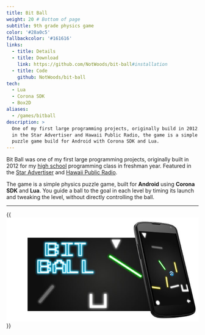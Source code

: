 ```yaml
---
title: Bit Ball
weight: 20 # Bottom of page
subtitle: 9th grade physics game
color: '#28a0c5'
fallbackcolor: '#161616'
links:
  - title: Details
  - title: Download
    link: https://github.com/NotWoods/bit-ball#installation
  - title: Code
    github: NotWoods/bit-ball
tech:
  - Lua
  - Corona SDK
  - Box2D
aliases:
  - /games/bitball
description: >
  One of my first large programming projects, originally build in 2012. Featured
  in the Star Advertiser and Hawaii Public Radio, the game is a simple physics
  puzzle game build for Android with Corona SDK and Lua.
---
```


Bit Ball was one of my first large programming projects, originally built in
2012 for my [high school](http://ethompson.org/) programming class in freshman
year. Featured in the
[Star Advertiser](http://www.staradvertiser.com/2012/07/31/hawaii-news/for-teenager-buds-of-life-bloom-without-boundaries/)
and
[Hawaii Public Radio](http://www.bytemarkscafe.org/2012/07/23/episode-205-myron-b-thompson-academy-july-18-2012/).

The game is a simple physics puzzle game, built for **Android** using **Corona
SDK** and **Lua**. You guide a ball to the goal in each level by timing its
launch and tweaking the level, without directly controlling the ball.

---

{{<img src="banner.jpg" alt="Bit Ball promotional artwork">}}
